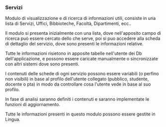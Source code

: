 ### Servizi
Modulo di visualizzazione e di ricerca di informazioni utili, consiste in una lista di Servizi, Uffici, Bibbioteche, Facoltà, Dipartimenti, ecc..

Il modulo si presenta inizialmente con una lista, dove nell'apposito campo di ricerca può essere cercato dello che serve, poi si puo accedere alla scheda di dettaglio del servizio, dove sono presenti le informazioni relative.

Tutte le informazioni risietono in apposite tabelle nell'utente dei Db dell'applicazione, e possono essere caricate manualmente o sincronizzate con altri sistemi dove sono presenti.

I contenuti delle schede di ogni servizio possono essere variabili (o perfino non visibili) in base al profilo dell'utente collegato (pubblico, studente, docente o pta) in modo da controllare cosa l'utente vede in base al suo profilo.

In fase di analisi saranno definiti i contenuti e saranno implementate le funzioni di aggiornamento.

Tutte le informazioni presenti in questo modulo possono essere gestite in Lingua.


